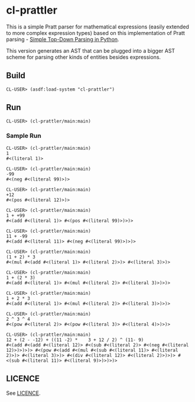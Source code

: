 # cl-prattler

This is a simple Pratt parser for mathematical expressions (easily extended to more complex expression types) based on this implementation of Pratt parsing - [Simple Top-Down
Parsing in Python](https://web.archive.org/web/20201107022724/http://effbot.org/zone/simple-top-down-parsing.htm).

This version generates an AST that can be plugged into a bigger AST scheme for parsing other kinds of entities besides expressions.

## Build

```
CL-USER> (asdf:load-system "cl-prattler")

```

## Run

```
CL-USER> (cl-prattler/main:main)

```

### Sample Run

```
CL-USER> (cl-prattler/main:main)
1
#<(literal 1)>

CL-USER> (cl-prattler/main:main)
-99
#<(neg #<(literal 99)>)>

CL-USER> (cl-prattler/main:main)
+12
#<(pos #<(literal 12)>)>

CL-USER> (cl-prattler/main:main)
1 + +99
#<(add #<(literal 1)> #<(pos #<(literal 99)>)>)>

CL-USER> (cl-prattler/main:main)
11 + -99
#<(add #<(literal 11)> #<(neg #<(literal 99)>)>)>

CL-USER> (cl-prattler/main:main)
(1 + 2) * 3
#<(mul #<(add #<(literal 1)> #<(literal 2)>)> #<(literal 3)>)>

CL-USER> (cl-prattler/main:main)
1 + (2 * 3)
#<(add #<(literal 1)> #<(mul #<(literal 2)> #<(literal 3)>)>)>

CL-USER> (cl-prattler/main:main)
1 + 2 * 3
#<(add #<(literal 1)> #<(mul #<(literal 2)> #<(literal 3)>)>)>

CL-USER> (cl-prattler/main:main)
2 ^ 3 ^ 4
#<(pow #<(literal 2)> #<(pow #<(literal 3)> #<(literal 4)>)>)>

CL-USER> (cl-prattler/main:main)
12 + (2 - -12) + ((11 -2) *    3 + 12 / 2) ^ (11- 9)
#<(add #<(add #<(literal 12)> #<(sub #<(literal 2)> #<(neg #<(literal 12)>)>)>)> #<(pow #<(add #<(mul #<(sub #<(literal 11)> #<(literal 2)>)> #<(literal 3)>)> #<(div #<(literal 12)> #<(literal 2)>)>)> #<(sub #<(literal 11)> #<(literal 9)>)>)>)>

```

## LICENCE

See [LICENCE](LICENCE.md).